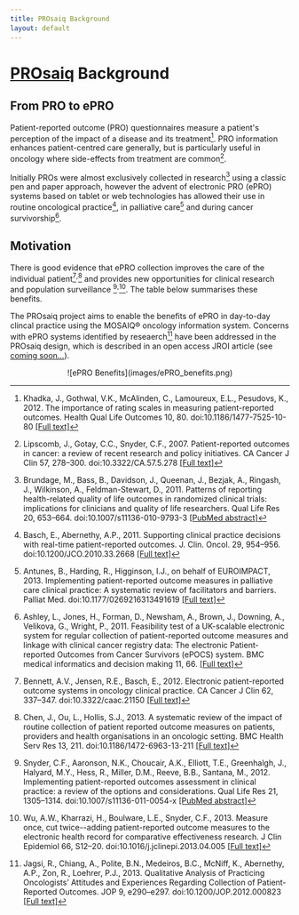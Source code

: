 ```yaml
---
title: PROsaiq Background
layout: default
---
```


# [PROsaiq](http://tschuler.github.io/prosaiq) Background

## From PRO to ePRO

Patient-reported outcome (PRO) questionnaires measure a patient's perception of the impact of a disease and its treatment[^khadka_importance_2012]. PRO information enhances patient-centred care generally, but is particularly useful in oncology where side-effects from treatment are common[^lipscomb_patient-reported_2007].

Initially PROs were almost exclusively collected in research[^brundage_patterns_2011] using a classic pen and paper approach, however the advent of electronic PRO (ePRO) systems based on tablet or web technologies has allowed their use in routine oncological practice[^basch_supporting_2011], in palliative care[^antunes_implementing_2013] and during cancer survivorship[^ashley_feasibility_2011].

## Motivation

There is good evidence that ePRO collection improves the care of the individual patient[^bennett_electronic_2012]<sup>,</sup>[^chen_systematic_2013] and provides new opportunities for clinical research and population surveillance [^snyder_patient-reported_2013]<sup>,</sup>[^wu_measure_2013]. The table below summarises these benefits. 

The PROsaiq project aims to enable the benefits of ePRO in day-to-day clincal practice using the MOSAIQ® oncology information system. Concerns with ePRO systems identified by reseaerch[^jagsi_qualitative_2013] have been addressed in the PROsaiq design, which is described in an open access JROI article (see [coming soon...](http://jroi.org)).

<center>![ePRO Benefits](images/ePRO_benefits.png)</center>

[^khadka_importance_2012]: Khadka, J., Gothwal, V.K., McAlinden, C., Lamoureux, E.L., Pesudovs, K., 2012. The importance of rating scales in measuring patient-reported outcomes. Health Qual Life Outcomes 10, 80. doi:10.1186/1477-7525-10-80 [\[Full text\]](http://www.hqlo.com/content/10/1/80)

[^lipscomb_patient-reported_2007]: Lipscomb, J., Gotay, C.C., Snyder, C.F., 2007. Patient-reported outcomes in cancer: a review of recent research and policy initiatives. CA Cancer J Clin 57, 278–300. doi:10.3322/CA.57.5.278 [\[Full text\]](http://onlinelibrary.wiley.com/enhanced/doi/10.3322/CA.57.5.278)

[^brundage_patterns_2011]: Brundage, M., Bass, B., Davidson, J., Queenan, J., Bezjak, A., Ringash, J., Wilkinson, A., Feldman-Stewart, D., 2011. Patterns of reporting health-related quality of life outcomes in randomized clinical trials: implications for clinicians and quality of life researchers. Qual Life Res 20, 653–664. doi:10.1007/s11136-010-9793-3 [\[PubMed abstract\]](http://www.ncbi.nlm.nih.gov/pubmed/21110123)

[^basch_supporting_2011]: Basch, E., Abernethy, A.P., 2011. Supporting clinical practice decisions with real-time patient-reported outcomes. J. Clin. Oncol. 29, 954–956. doi:10.1200/JCO.2010.33.2668 [\[Full text\]](http://jco.ascopubs.org/content/29/8/954.long)

[^antunes_implementing_2013]: Antunes, B., Harding, R., Higginson, I.J., on behalf of EUROIMPACT, 2013. Implementing patient-reported outcome measures in palliative care clinical practice: A systematic review of facilitators and barriers. Palliat Med. doi:10.1177/0269216313491619 [\[Full text\]](http://pmj.sagepub.com/content/28/2/158.long)

[^ashley_feasibility_2011]: Ashley, L., Jones, H., Forman, D., Newsham, A., Brown, J., Downing, A., Velikova, G., Wright, P., 2011. Feasibility test of a UK-scalable electronic system for regular collection of patient-reported outcome measures and linkage with clinical cancer registry data: The electronic Patient-reported Outcomes from Cancer Survivors (ePOCS) system. BMC medical informatics and decision making 11, 66. [\[Full text\]](http://www.ncbi.nlm.nih.gov/pmc/articles/PMC3212976/)

[^bennett_electronic_2012]: Bennett, A.V., Jensen, R.E., Basch, E., 2012. Electronic patient-reported outcome systems in oncology clinical practice. CA Cancer J Clin 62, 337–347. doi:10.3322/caac.21150 [\[Full text\]](http://onlinelibrary.wiley.com/doi/10.3322/caac.21150/full)

[^chen_systematic_2013]: Chen, J., Ou, L., Hollis, S.J., 2013. A systematic review of the impact of routine collection of patient reported outcome measures on patients, providers and health organisations in an oncologic setting. BMC Health Serv Res 13, 211. doi:10.1186/1472-6963-13-211 [\[Full text\]](http://www.biomedcentral.com/1472-6963/13/211)

[^jagsi_qualitative_2013]: Jagsi, R., Chiang, A., Polite, B.N., Medeiros, B.C., McNiff, K., Abernethy, A.P., Zon, R., Loehrer, P.J., 2013. Qualitative Analysis of Practicing Oncologists’ Attitudes and Experiences Regarding Collection of Patient-Reported Outcomes. JOP 9, e290–e297. doi:10.1200/JOP.2012.000823 [\[Full text\]](http://jop.ascopubs.org/content/9/6/e290.long)

[^snyder_patient-reported_2013]: Snyder, C.F., Aaronson, N.K., Choucair, A.K., Elliott, T.E., Greenhalgh, J., Halyard, M.Y., Hess, R., Miller, D.M., Reeve, B.B., Santana, M., 2012. Implementing patient-reported outcomes assessment in clinical practice: a review of the options and considerations. Qual Life Res 21, 1305–1314. doi:10.1007/s11136-011-0054-x [\[PubMed abstract\]](http://www.ncbi.nlm.nih.gov/pubmed/22048932)

[^wu_measure_2013]: Wu, A.W., Kharrazi, H., Boulware, L.E., Snyder, C.F., 2013. Measure once, cut twice--adding patient-reported outcome measures to the electronic health record for comparative effectiveness research. J Clin Epidemiol 66, S12–20. doi:10.1016/j.jclinepi.2013.04.005 [\[Full text\]](http://www.jclinepi.com/article/S0895-4356%2813%2900154-6/fulltext)
